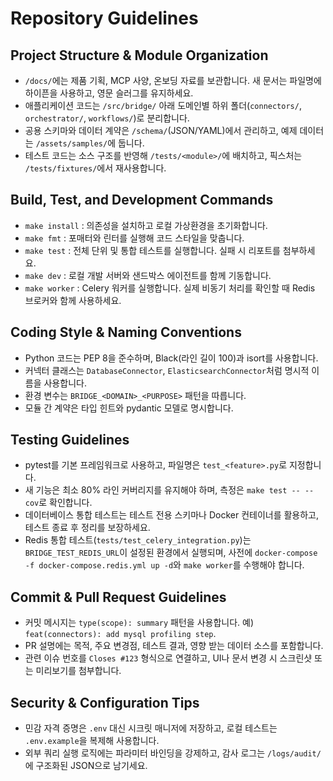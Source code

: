 # Repository Guidelines

## Project Structure & Module Organization
- `/docs/`에는 제품 기획, MCP 사양, 온보딩 자료를 보관합니다. 새 문서는 파일명에 하이픈을 사용하고, 영문 슬러그를 유지하세요.
- 애플리케이션 코드는 `/src/bridge/` 아래 도메인별 하위 폴더(`connectors/`, `orchestrator/`, `workflows/`)로 분리합니다.
- 공용 스키마와 데이터 계약은 `/schema/`(JSON/YAML)에서 관리하고, 예제 데이터는 `/assets/samples/`에 둡니다.
- 테스트 코드는 소스 구조를 반영해 `/tests/<module>/`에 배치하고, 픽스처는 `/tests/fixtures/`에서 재사용합니다.

## Build, Test, and Development Commands
- `make install` : 의존성을 설치하고 로컬 가상환경을 초기화합니다.
- `make fmt` : 포매터와 린터를 실행해 코드 스타일을 맞춥니다.
- `make test` : 전체 단위 및 통합 테스트를 실행합니다. 실패 시 리포트를 첨부하세요.
- `make dev` : 로컬 개발 서버와 샌드박스 에이전트를 함께 기동합니다.
- `make worker` : Celery 워커를 실행합니다. 실제 비동기 처리를 확인할 때 Redis 브로커와 함께 사용하세요.

## Coding Style & Naming Conventions
- Python 코드는 PEP 8을 준수하며, Black(라인 길이 100)과 isort를 사용합니다.
- 커넥터 클래스는 `DatabaseConnector`, `ElasticsearchConnector`처럼 명시적 이름을 사용합니다.
- 환경 변수는 `BRIDGE_<DOMAIN>_<PURPOSE>` 패턴을 따릅니다.
- 모듈 간 계약은 타입 힌트와 pydantic 모델로 명시합니다.

## Testing Guidelines
- pytest를 기본 프레임워크로 사용하고, 파일명은 `test_<feature>.py`로 지정합니다.
- 새 기능은 최소 80% 라인 커버리지를 유지해야 하며, 측정은 `make test -- --cov`로 확인합니다.
- 데이터베이스 통합 테스트는 테스트 전용 스키마나 Docker 컨테이너를 활용하고, 테스트 종료 후 정리를 보장하세요.
- Redis 통합 테스트(`tests/test_celery_integration.py`)는 `BRIDGE_TEST_REDIS_URL`이 설정된 환경에서 실행되며, 사전에 `docker-compose -f docker-compose.redis.yml up -d`와 `make worker`를 수행해야 합니다.

## Commit & Pull Request Guidelines
- 커밋 메시지는 `type(scope): summary` 패턴을 사용합니다. 예) `feat(connectors): add mysql profiling step`.
- PR 설명에는 목적, 주요 변경점, 테스트 결과, 영향 받는 데이터 소스를 포함합니다.
- 관련 이슈 번호를 `Closes #123` 형식으로 연결하고, UI나 문서 변경 시 스크린샷 또는 미리보기를 첨부합니다.

## Security & Configuration Tips
- 민감 자격 증명은 `.env` 대신 시크릿 매니저에 저장하고, 로컬 테스트는 `.env.example`을 복제해 사용합니다.
- 외부 쿼리 실행 로직에는 파라미터 바인딩을 강제하고, 감사 로그는 `/logs/audit/`에 구조화된 JSON으로 남기세요.
